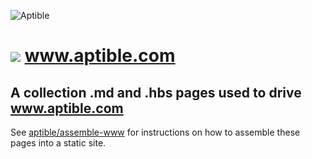 ![Aptible](app/assets/images/aptible_logo.png)

# ![](https://raw.github.com/aptible/straptible/master/lib/straptible/rails/templates/public.api/icon-60px.png) www.aptible.com

## A collection .md and .hbs pages used to drive www.aptible.com

See [aptible/assemble-www](https://github.com/aptible/assemble-www) for instructions on how to assemble these pages into a static site.
